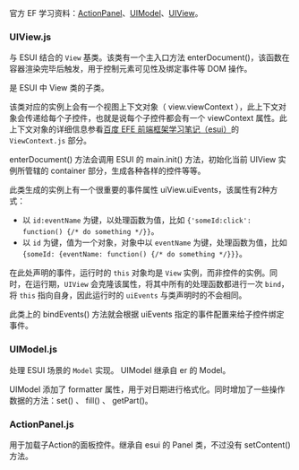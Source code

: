 官方 EF 学习资料：[ActionPanel](https://github.com/ecomfe/ef/blob/master/doc/ActionPanel.md)、[UIModel](https://github.com/ecomfe/ef/blob/master/doc/UIModel.md)、[UIView](https://github.com/ecomfe/ef/blob/master/doc/UIView.md)。

### UIView.js

与 ESUI 结合的 `View` 基类。该类有一个主入口方法 enterDocument()，该函数在容器渲染完毕后触发，用于控制元素可见性及绑定事件等 DOM 操作。

是 ESUI 中 View 类的子类。

该类对应的实例上会有一个视图上下文对象（ view.viewContext ），此上下文对象会传递给每个子控件，也就是说每个子控件都会有一个 viewContext 属性。此上下文对象的详细信息参看[百度 EFE 前端框架学习笔记（esui）](https://github.com/yibuyisheng/blogs/issues/4)的 `ViewContext.js` 部分。

enterDocument() 方法会调用 ESUI 的 main.init() 方法，初始化当前 UIView 实例所管辖的 container 部分，生成各种各样的控件等等。

此类生成的实例上有一个很重要的事件属性 uiView.uiEvents，该属性有2种方式：

* 以 `id:eventName` 为键，以处理函数为值，比如 `{'someId:click': function() {/* do something */}}`。
* 以 `id` 为键，值为一个对象，对象中以 `eventName` 为键，处理函数为值，比如 `{someId: {eventName: function() {/* do something */}}}`。

在此处声明的事件，运行时的 `this` 对象均是 `View` 实例，而非控件的实例。同时，在运行期，`UIView` 会克隆该属性，将其中所有的处理函数都进行一次 `bind`，将 `this` 指向自身，因此运行时的 `uiEvents` 与类声明时的不会相同。

此类上的 bindEvents() 方法就会根据 uiEvents 指定的事件配置来给子控件绑定事件。

### UIModel.js

处理 ESUI 场景的 `Model` 实现。 UIModel 继承自 er 的 Model。

UIModel 添加了 formatter 属性，用于对日期进行格式化。同时增加了一些操作数据的方法：set() 、 fill() 、 getPart()。

### ActionPanel.js

用于加载子Action的面板控件。继承自 esui 的 Panel 类，不过没有 setContent() 方法。